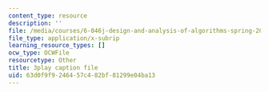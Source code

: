 ```yaml
---
content_type: resource
description: ''
file: /media/courses/6-046j-design-and-analysis-of-algorithms-spring-2015/63d0f9f9246457c482bf81299e04ba13_G7mqtB6npfE.vtt
file_type: application/x-subrip
learning_resource_types: []
ocw_type: OCWFile
resourcetype: Other
title: 3play caption file
uid: 63d0f9f9-2464-57c4-82bf-81299e04ba13
---
```

